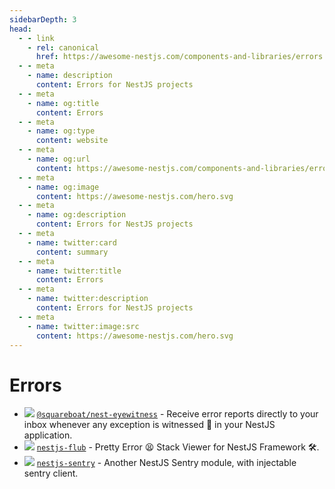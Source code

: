 ```yaml
---
sidebarDepth: 3
head:
  - - link
    - rel: canonical
      href: https://awesome-nestjs.com/components-and-libraries/errors.html
  - - meta
    - name: description
      content: Errors for NestJS projects
  - - meta
    - name: og:title
      content: Errors
  - - meta
    - name: og:type
      content: website
  - - meta
    - name: og:url
      content: https://awesome-nestjs.com/components-and-libraries/errors.html
  - - meta
    - name: og:image
      content: https://awesome-nestjs.com/hero.svg
  - - meta
    - name: og:description
      content: Errors for NestJS projects
  - - meta
    - name: twitter:card
      content: summary
  - - meta
    - name: twitter:title
      content: Errors
  - - meta
    - name: twitter:description
      content: Errors for NestJS projects
  - - meta
    - name: twitter:image:src
      content: https://awesome-nestjs.com/hero.svg
---
```


# Errors

- ![](https://img.shields.io/github/stars/squareboat/nest-eyewitness.svg?style=flat-square) [`@squareboat/nest-eyewitness`](https://github.com/squareboat/nest-eyewitness) - Receive error reports directly to your inbox whenever any exception is witnessed 👀 in your NestJS application.
- ![](https://img.shields.io/github/stars/shekohex/nestjs-flub.svg?style=flat-square) [`nestjs-flub`](https://github.com/shekohex/nestjs-flub) - Pretty Error :tired_face: Stack Viewer for NestJS Framework :hammer_and_wrench:.
- ![](https://img.shields.io/github/stars/ntegral/nestjs-sentry.svg?style=flat-square) [`nestjs-sentry`](https://github.com/ntegral/nestjs-sentry) - Another NestJS Sentry module, with injectable sentry client.
